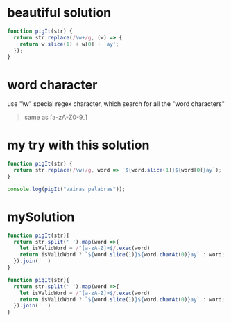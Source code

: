 # beautiful solution
```js
function pigIt(str) {
  return str.replace(/\w+/g, (w) => {
    return w.slice(1) + w[0] + 'ay';
  });
}
```
# word character
use "\w" special regex character, which search for all the "word characters"

> same as [a-zA-Z0-9_]

# my try with this solution

```js
function pigIt(str) {
  return str.replace(/\w+/g, word => `${word.slice(1)}${word[0]}ay`);
}

console.log(pigIt("vairas palabras"));
```

# mySolution

```js
function pigIt(str){
  return str.split(' ').map(word =>{
    let isValidWord = /^[a-zA-Z]+$/.exec(word)
    return isValidWord ? `${word.slice(1)}${word.charAt(0)}ay` : word;
  }).join(' ')
}
```

```js
function pigIt(str){
  return str.split(' ').map(word =>{
    let isValidWord = /^[a-zA-Z]+$/.exec(word)
    return isValidWord ? `${word.slice(1)}${word.charAt(0)}ay` : word;
  }).join(' ')
}
```


